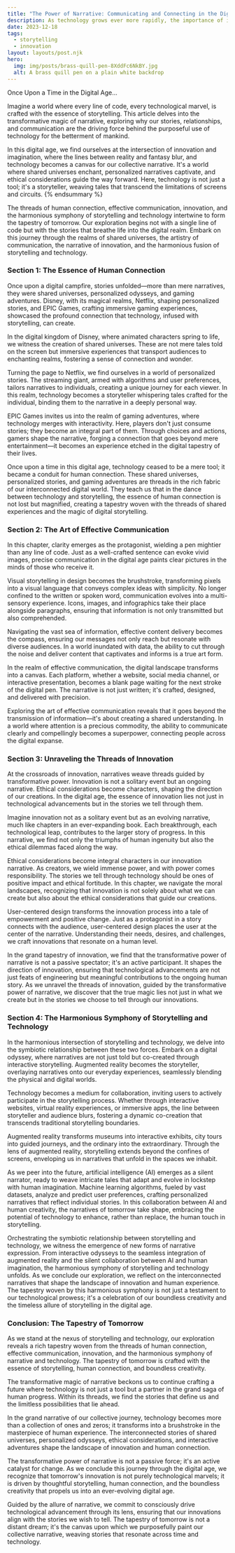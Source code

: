 ```yaml
---
title: "The Power of Narrative: Communicating and Connecting in the Digital Age"
description: As technology grows ever more rapidly, the importance of identifying your central story becomes even more important
date: 2023-12-18
tags:
  - storytelling
  - innovation
layout: layouts/post.njk
hero:
  img: img/posts/brass-quill-pen-8XddFc6NkBY.jpg
  alt: A brass quill pen on a plain white backdrop
---
```


Once Upon a Time in the Digital Age...

Imagine a world where every line of code, every technological marvel, is crafted with the essence of storytelling. This article delves into the transformative magic of narrative, exploring why our stories, relationships, and communication are the driving force behind the purposeful use of technology for the betterment of mankind.

In this digital age, we find ourselves at the intersection of innovation and imagination, where the lines between reality and fantasy blur, and technology becomes a canvas for our collective narrative. It's a world where shared universes enchant, personalized narratives captivate, and ethical considerations guide the way forward. Here, technology is not just a tool; it's a storyteller, weaving tales that transcend the limitations of screens and circuits.
{% endsummary %}

The threads of human connection, effective communication, innovation, and the harmonious symphony of storytelling and technology intertwine to form the tapestry of tomorrow. Our exploration begins not with a single line of code but with the stories that breathe life into the digital realm. Embark on this journey through the realms of shared universes, the artistry of communication, the narrative of innovation, and the harmonious fusion of storytelling and technology.

### Section 1: The Essence of Human Connection
Once upon a digital campfire, stories unfolded—more than mere narratives, they were shared universes, personalized odysseys, and gaming adventures. Disney, with its magical realms, Netflix, shaping personalized stories, and EPIC Games, crafting immersive gaming experiences, showcased the profound connection that technology, infused with storytelling, can create.

In the digital kingdom of Disney, where animated characters spring to life, we witness the creation of shared universes. These are not mere tales told on the screen but immersive experiences that transport audiences to enchanting realms, fostering a sense of connection and wonder.

Turning the page to Netflix, we find ourselves in a world of personalized stories. The streaming giant, armed with algorithms and user preferences, tailors narratives to individuals, creating a unique journey for each viewer. In this realm, technology becomes a storyteller whispering tales crafted for the individual, binding them to the narrative in a deeply personal way.

EPIC Games invites us into the realm of gaming adventures, where technology merges with interactivity. Here, players don't just consume stories; they become an integral part of them. Through choices and actions, gamers shape the narrative, forging a connection that goes beyond mere entertainment—it becomes an experience etched in the digital tapestry of their lives.

Once upon a time in this digital age, technology ceased to be a mere tool; it became a conduit for human connection. These shared universes, personalized stories, and gaming adventures are threads in the rich fabric of our interconnected digital world. They teach us that in the dance between technology and storytelling, the essence of human connection is not lost but magnified, creating a tapestry woven with the threads of shared experiences and the magic of digital storytelling.


### Section 2: The Art of Effective Communication
In this chapter, clarity emerges as the protagonist, wielding a pen mightier than any line of code. Just as a well-crafted sentence can evoke vivid images, precise communication in the digital age paints clear pictures in the minds of those who receive it.

Visual storytelling in design becomes the brushstroke, transforming pixels into a visual language that conveys complex ideas with simplicity. No longer confined to the written or spoken word, communication evolves into a multi-sensory experience. Icons, images, and infographics take their place alongside paragraphs, ensuring that information is not only transmitted but also comprehended.

Navigating the vast sea of information, effective content delivery becomes the compass, ensuring our messages not only reach but resonate with diverse audiences. In a world inundated with data, the ability to cut through the noise and deliver content that captivates and informs is a true art form.

In the realm of effective communication, the digital landscape transforms into a canvas. Each platform, whether a website, social media channel, or interactive presentation, becomes a blank page waiting for the next stroke of the digital pen. The narrative is not just written; it's crafted, designed, and delivered with precision.

Exploring the art of effective communication reveals that it goes beyond the transmission of information—it's about creating a shared understanding. In a world where attention is a precious commodity, the ability to communicate clearly and compellingly becomes a superpower, connecting people across the digital expanse.


### Section 3: Unraveling the Threads of Innovation
At the crossroads of innovation, narratives weave threads guided by transformative power. Innovation is not a solitary event but an ongoing narrative. Ethical considerations become characters, shaping the direction of our creations. In the digital age, the essence of innovation lies not just in technological advancements but in the stories we tell through them.

Imagine innovation not as a solitary event but as an evolving narrative, much like chapters in an ever-expanding book. Each breakthrough, each technological leap, contributes to the larger story of progress. In this narrative, we find not only the triumphs of human ingenuity but also the ethical dilemmas faced along the way.

Ethical considerations become integral characters in our innovation narrative. As creators, we wield immense power, and with power comes responsibility. The stories we tell through technology should be ones of positive impact and ethical fortitude. In this chapter, we navigate the moral landscapes, recognizing that innovation is not solely about what we can create but also about the ethical considerations that guide our creations.

User-centered design transforms the innovation process into a tale of empowerment and positive change. Just as a protagonist in a story connects with the audience, user-centered design places the user at the center of the narrative. Understanding their needs, desires, and challenges, we craft innovations that resonate on a human level.

In the grand tapestry of innovation, we find that the transformative power of narrative is not a passive spectator; it's an active participant. It shapes the direction of innovation, ensuring that technological advancements are not just feats of engineering but meaningful contributions to the ongoing human story. As we unravel the threads of innovation, guided by the transformative power of narrative, we discover that the true magic lies not just in what we create but in the stories we choose to tell through our innovations.


### Section 4: The Harmonious Symphony of Storytelling and Technology
In the harmonious intersection of storytelling and technology, we delve into the symbiotic relationship between these two forces. Embark on a digital odyssey, where narratives are not just told but co-created through interactive storytelling. Augmented reality becomes the storyteller, overlaying narratives onto our everyday experiences, seamlessly blending the physical and digital worlds.

Technology becomes a medium for collaboration, inviting users to actively participate in the storytelling process. Whether through interactive websites, virtual reality experiences, or immersive apps, the line between storyteller and audience blurs, fostering a dynamic co-creation that transcends traditional storytelling boundaries.

Augmented reality transforms museums into interactive exhibits, city tours into guided journeys, and the ordinary into the extraordinary. Through the lens of augmented reality, storytelling extends beyond the confines of screens, enveloping us in narratives that unfold in the spaces we inhabit.

As we peer into the future, artificial intelligence (AI) emerges as a silent narrator, ready to weave intricate tales that adapt and evolve in lockstep with human imagination. Machine learning algorithms, fueled by vast datasets, analyze and predict user preferences, crafting personalized narratives that reflect individual stories. In this collaboration between AI and human creativity, the narratives of tomorrow take shape, embracing the potential of technology to enhance, rather than replace, the human touch in storytelling.

Orchestrating the symbiotic relationship between storytelling and technology, we witness the emergence of new forms of narrative expression. From interactive odysseys to the seamless integration of augmented reality and the silent collaboration between AI and human imagination, the harmonious symphony of storytelling and technology unfolds. As we conclude our exploration, we reflect on the interconnected narratives that shape the landscape of innovation and human experience. The tapestry woven by this harmonious symphony is not just a testament to our technological prowess; it's a celebration of our boundless creativity and the timeless allure of storytelling in the digital age.


### Conclusion: The Tapestry of Tomorrow
As we stand at the nexus of storytelling and technology, our exploration reveals a rich tapestry woven from the threads of human connection, effective communication, innovation, and the harmonious symphony of narrative and technology. The tapestry of tomorrow is crafted with the essence of storytelling, human connection, and boundless creativity.

The transformative magic of narrative beckons us to continue crafting a future where technology is not just a tool but a partner in the grand saga of human progress. Within its threads, we find the stories that define us and the limitless possibilities that lie ahead.

In the grand narrative of our collective journey, technology becomes more than a collection of ones and zeros; it transforms into a brushstroke in the masterpiece of human experience. The interconnected stories of shared universes, personalized odysseys, ethical considerations, and interactive adventures shape the landscape of innovation and human connection.

The transformative power of narrative is not a passive force; it's an active catalyst for change. As we conclude this journey through the digital age, we recognize that tomorrow's innovation is not purely technological marvels; it is driven by thoughtful storytelling, human connection, and the boundless creativity that propels us into an ever-evolving digital age.

Guided by the allure of narrative, we commit to consciously drive technological advancement through its lens, ensuring that our innovations align with the stories we wish to tell. The tapestry of tomorrow is not a distant dream; it's the canvas upon which we purposefully paint our collective narrative, weaving stories that resonate across time and technology.

